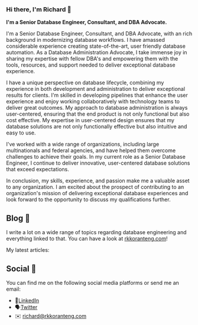 ### Hi there, I'm Richard 👋

<strong>I'm a Senior Database Engineer, Consultant, and DBA Advocate.</strong>

I'm a Senior Database Engineer, Consultant, and DBA Advocate, with an rich background in modernizing database workflows. I have amassed considerable experience creating state-of-the-art, user friendly database automation. As a Database Administration Advocate, I take immense joy in sharing my expertise with fellow DBA's and empowering them with the tools, resources, and support needed to deliver exceptional database experience.

I have a unique perspective on database lifecycle, combining my experience in both development and administration to deliver exceptional results for clients. I'm skilled in developing pipelines that enhance the user experience and enjoy working collaboratively with technology teams to deliver great outcomes. My approach to database administration is always user-centered, ensuring that the end product is not only functional but also cost effective. My expertise in user-centered design ensures that my database solutions are not only functionally effective but also intuitive and easy to use.

I've worked with a wide range of organizations, including large multinationals and federal agencies, and have helped them overcome challenges to achieve their goals. In my current role as a Senior Database Engineer, I continue to deliver innovative, user-centered database solutions that exceed expectations.

In conclusion, my skills, experience, and passion make me a valuable asset to any organization. I am excited about the prospect of contributing to an organization's mission of delivering exceptional database experiences and look forward to the opportunity to discuss my qualifications further.

## Blog 📝
I write a lot on a wide range of topics regarding database engineering and everything linked to that. You can have a look at [rkkoranteng.com](https://www.rkkoranteng.com)!

My latest articles:

## Social 📱
You can find me on the following social media platforms or send me an email:
* 👔[LinkedIn](https://www.linkedin.com/in/richard-koranteng-20942a125?trk=prof-samename-name)
* 🗣[Twitter](https://twitter.com/RKKoranteng)
* ✉️ [richard@rkkoranteng.com](mailto:richard@rkkoranteng.com)
